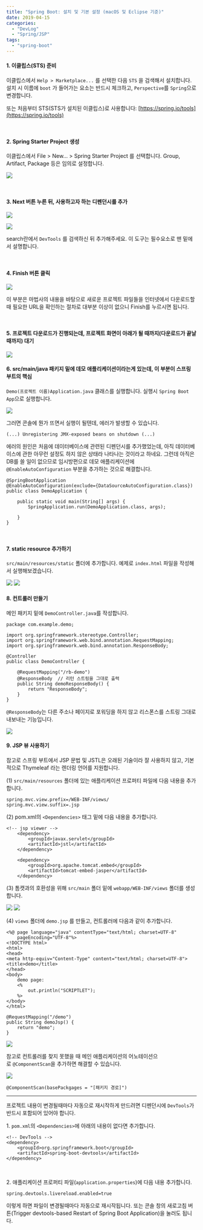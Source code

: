 ```yaml
---
title: "Spring Boot: 설치 및 기본 설정 (macOS 및 Eclipse 기준)"
date: 2019-04-15
categories: 
  - "DevLog"
  - "Spring/JSP"
tags: 
  - "spring-boot"
---
```


#### 1\. 이클립스(STS) 준비

이클립스에서 `Help > Marketplace...` 를 선택한 다음 `STS` 을 검색해서 설치합니다. 설치 시 이름에 `boot` 가 들어가는 요소는 반드시 체크하고, `Perspective`를 `Spring`으로 변경합니다.

또는 처음부터 STS(STS가 설치된 이클립스)로 사용합니다: [https://spring.io/tools](https://spring.io/tools)

 

#### 2\. Spring Starter Project 생성

이클립스에서 File > New... > Spring Starter Project 를 선택합니다. Group, Artifact, Package 등은 임의로 설정합니다.

[ ![](/assets/img/wp-content/uploads/2019/04/1.png)](http://yoonbumtae.com/?attachment_id=1019)

 

#### 3\. Next 버튼 누른 뒤, 사용하고자 하는 디펜던시를 추가

[ ![](/assets/img/wp-content/uploads/2019/04/2.png)](http://yoonbumtae.com/?attachment_id=1020)

[ ![](/assets/img/wp-content/uploads/2019/04/스크린샷_2018-09-20_오후_3.41.55.png)](http://yoonbumtae.com/?attachment_id=1021)

search란에서 `DevTools` 를 검색하신 뒤 추가해주세요. 이 도구는 필수요소로 맨 밑에서 설명합니다.

 

#### 4\. Finish 버튼 클릭

[ ![](/assets/img/wp-content/uploads/2019/04/스크린샷_2018-09-20_오후_3.31.30.png)](http://yoonbumtae.com/?attachment_id=1022)

이 부분은 마법사의 내용을 바탕으로 새로운 프로젝트 파일들을 인터넷에서 다운로드할 때 필요한 URL을 확인하는 절차로 대부분 이상이 없으니 Finish를 누르시면 됩니다.

 

#### 5\. 프로젝트 다운로드가 진행되는데, 프로젝트 화면이 아래가 될 때까지(다운로드가 끝날 때까지) 대기

[ ![](/assets/img/wp-content/uploads/2019/04/스크린샷_2018-09-20_오후_3.43.13.png)](http://yoonbumtae.com/?attachment_id=1023)

#### 6\. src/main/java 패키지 밑에 데모 애플리케이션이라는게 있는데, 이 부분이 스프링 부트의 핵심

`Demo(프로젝트 이름)Application.java` 클래스를 실행합니다. 실행시 `Spring Boot App`으로 실행합니다.

[ ![](/assets/img/wp-content/uploads/2019/04/스크린샷_2018-09-20_오후_3.45.26.png)](http://yoonbumtae.com/?attachment_id=1024)

그러면 콘솔에 뭔가 뜨면서 실행이 될텐데, 에러가 발생할 수 있습니다.

```
(...) Unregistering JMX-exposed beans on shutdown (...)
```

에러의 원인은 처음에 데이터베이스에 관련된 디펜던시를 추가했었는데, 아직 데이터베이스에 관한 아무런 설정도 하지 않은 상태라 나타나는 것이라고 하네요. 그런데 아직은 DB를 쓸 일이 없으므로 임시방편으로 데모 애플리케이션에 `@EnableAutoConfiguration` 부분을 추가하는 것으로 해결합니다.

```
@SpringBootApplication
@EnableAutoConfiguration(exclude={DataSourceAutoConfiguration.class})
public class DemoApplication {
 
    public static void main(String[] args) {
        SpringApplication.run(DemoApplication.class, args);
        
    }
}
```

 

#### 7\. static resource 추가하기

`src/main/resources/static` 폴더에 추가합니다. 예제로 `index.html` 파일을 작성해서 실행해보겠습니다.

[ ![](/assets/img/wp-content/uploads/2019/04/스크린샷_2018-09-20_오후_4.54.05.png)](http://yoonbumtae.com/?attachment_id=1025) [ ![](/assets/img/wp-content/uploads/2019/04/스크린샷_2018-09-20_오후_4.55.40.png)](http://yoonbumtae.com/?attachment_id=1026)

#### 8\. 컨트롤러 만들기

메인 패키지 밑에 `DemoController.java`를 작성합니다.

```
package com.example.demo;
 
import org.springframework.stereotype.Controller;
import org.springframework.web.bind.annotation.RequestMapping;
import org.springframework.web.bind.annotation.ResponseBody;
 
@Controller
public class DemoController {
 
    @RequestMapping("/rb-demo")
    @ResponseBody  // 리턴 스트링을 그대로 출력
    public String demoResponseBody() {
        return "ResponseBody";
    }
}
```

`@ResponseBody`는 다른 주소나 페이지로 포워딩을 하지 않고 리스폰스를 스트링 그대로 내보내는 기능입니다.

[ ![](/assets/img/wp-content/uploads/2019/04/스크린샷_2018-09-20_오후_4.55.53.png)](http://yoonbumtae.com/?attachment_id=1027)

#### 9\. JSP 뷰 사용하기

참고로 스프링 부트에서 JSP 문법 및 JSTL은 오래된 기술이라 잘 사용하지 않고, 기본적으로 Thymeleaf 라는 렌더링 언어를 지원합니다.

(1) `src/main/resources` 폴더에 있는 애플리케이션 프로퍼티 파일에 다음 내용을 추가합니다.

```
spring.mvc.view.prefix=/WEB-INF/views/
spring.mvc.view.suffix=.jsp
```

(2) pom.xml의 `<Dependencies>` 태그 밑에 다음 내용을 추가합니다.

```
<!-- jsp viewer -->
    <dependency>
        <groupId>javax.servlet</groupId>
        <artifactId>jstl</artifactId>
    </dependency>
 
    <dependency>
        <groupId>org.apache.tomcat.embed</groupId>
        <artifactId>tomcat-embed-jasper</artifactId>
    </dependency>

```

(3) 톰캣과의 호환성을 위해 `src/main` 폴더 밑에 `webapp/WEB-INF/views` 폴더를 생성합니다.

[ ![](/assets/img/wp-content/uploads/2019/04/스크린샷_2018-09-20_오후_3.55.37.png)](http://yoonbumtae.com/?attachment_id=1028) [ ![](/assets/img/wp-content/uploads/2019/04/스크린샷_2018-09-20_오후_4.01.46.png)](http://yoonbumtae.com/?attachment_id=1029)

(4) `views` 폴더에 `demo.jsp` 를 만들고, 컨트롤러에 다음과 같이 추가합니다.

```
<%@ page language="java" contentType="text/html; charset=UTF-8"
    pageEncoding="UTF-8"%>
<!DOCTYPE html>
<html>
<head>
<meta http-equiv="Content-Type" content="text/html; charset=UTF-8">
<title>demo</title>
</head>
<body>
    demo page: 
    <%
        out.println("SCRIPTLET");
    %>
</body>
</html>

```

```
@RequestMapping("/demo")
public String demoJsp() {
    return "demo";
}
```

[ ![](/assets/img/wp-content/uploads/2019/04/스크린샷_2018-09-20_오후_4.55.59.png)](http://yoonbumtae.com/?attachment_id=1030)

참고로 컨트롤러를 찾지 못했을 때 메인 애플리케이션의 어노테이션으로 `@ComponentScan`을 추가하면 해결할 수 있습니다.

[ ![](/assets/img/wp-content/uploads/2019/04/스크린샷_2018-09-20_오후_3.59.49.png)](http://yoonbumtae.com/?attachment_id=1031)

```
@ComponentScan(basePackgages = "[패키지 경로]")
```

* * *

프로젝트 내용이 변경될때마다 자동으로 재시작하게 만드려면 디펜던시에 `DevTools`가 반드시 포함되어 있어야 합니다.

1\. `pom.xml`의 `<Dependencies>`에 아래의 내용이 없다면 추가합니다.

```
<!-- DevTools -->
<dependency>
    <groupId>org.springframework.boot</groupId>
    <artifactId>spring-boot-devtools</artifactId>
</dependency>
```

 

2. 애플리케이션 프로퍼티 파일(`application.properties`)에 다음 내용 추가합니다.

```
spring.devtools.livereload.enabled=true
```

이렇게 하면 파일이 변경될때마다 자동으로 재시작됩니다. 또는 콘솔 창의 새로고침 버튼(Trigger devtools-based Restart of Spring Boot Application)을 눌러도 됩니다.
